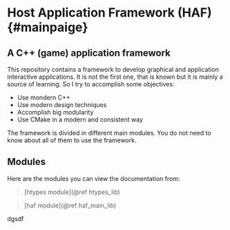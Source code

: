 # Host Application Framework (HAF)  {#mainpaige}

## A C++ (game) application framework

This repository contains a framework to develop graphical and application
interactive applications. It is not the first one, that is known but it is
mainly a source of learning. So I try to accomplish some objectives:
* Use mondern C++
* Use modern design techniques
* Accomplish big modularity
* Use CMake in a modern and consistent way

The framework is divided in different main modules. You do not need to know
about all of them to use the framework.

## Modules
Here are the modules you can view the documentation from:
> [htypes module](@ref htypes_lib)

> [haf module](@ref haf_main_lib)

dgsdf